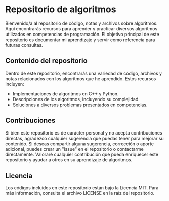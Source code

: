 # Repositorio de algoritmos

Bienvenido/a al repositorio de código, notas y archivos sobre algoritmos. Aquí encontrarás recursos para aprender y practicar diversos algoritmos utilizados en competencias de programación. El objetivo principal de este repositorio es documentar mi aprendizaje y servir como referencia para futuras consultas.

## Contenido del repositorio

Dentro de este repositorio, encontrarás una variedad de código, archivos y notas relacionados con los algoritmos que he aprendido. Estos recursos incluyen:

- Implementaciones de algoritmos en C++ y Python.
- Descripciones de los algoritmos, incluyendo su complejidad.
- Soluciones a diversos problemas presentados en competencias.

## Contribuciones

Si bien este repositorio es de carácter personal y no acepta contribuciones directas, agradezco cualquier sugerencia que puedas tener para mejorar su contenido. Si deseas compartir alguna sugerencia, corrección o aporte adicional, puedes crear un "issue" en el repositorio o contactarme directamente. Valoraré cualquier contribución que pueda enriquecer este repositorio y ayudar a otros en su aprendizaje de algoritmos.

## Licencia

Los códigos incluidos en este repositorio están bajo la Licencia MIT. Para más información, consulta el archivo LICENSE en la raíz del repositorio.
